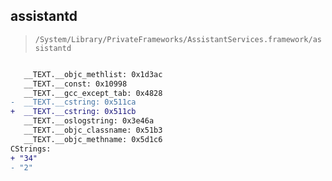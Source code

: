 ## assistantd

> `/System/Library/PrivateFrameworks/AssistantServices.framework/assistantd`

```diff

   __TEXT.__objc_methlist: 0x1d3ac
   __TEXT.__const: 0x10998
   __TEXT.__gcc_except_tab: 0x4828
-  __TEXT.__cstring: 0x511ca
+  __TEXT.__cstring: 0x511cb
   __TEXT.__oslogstring: 0x3e46a
   __TEXT.__objc_classname: 0x51b3
   __TEXT.__objc_methname: 0x5d1c6
CStrings:
+ "34"
- "2"

```
